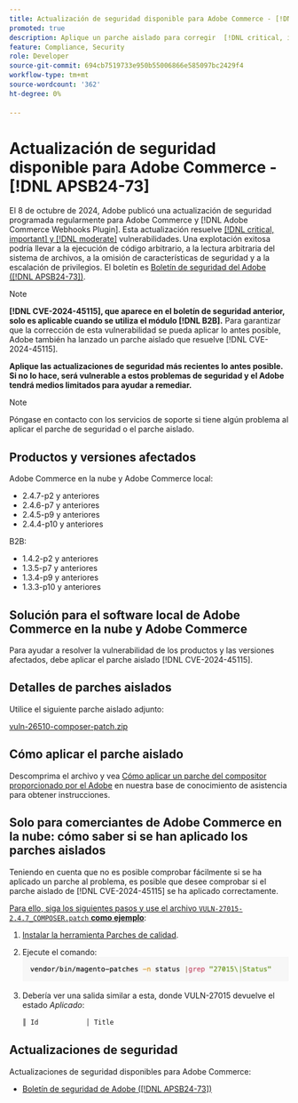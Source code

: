 ```yaml
---
title: Actualización de seguridad disponible para Adobe Commerce - [!DNL APSB24-73]
promoted: true
description: Aplique un parche aislado para corregir  [!DNL critical, important, and moderate vulnerabilities] para Adobe Commerce 2.4.7-p2, 2.4.6-p7, 2.4.5-p9, 2.4.4-p10 y las instancias de versiones anteriores que solo ejecuten [!DNL B2B] module.
feature: Compliance, Security
role: Developer
source-git-commit: 694cb7519733e950b55006866e585097bc2429f4
workflow-type: tm+mt
source-wordcount: '362'
ht-degree: 0%

---
```


# Actualización de seguridad disponible para Adobe Commerce - [!DNL APSB24-73]

El 8 de octubre de 2024, Adobe publicó una actualización de seguridad programada regularmente para Adobe Commerce y [!DNL Adobe Commerce Webhooks Plugin].
Esta actualización resuelve [[!DNL critical, important] y  [!DNL moderate]](https://helpx.adobe.com/security/severity-ratings.html) vulnerabilidades. Una explotación exitosa podría llevar a la ejecución de código arbitrario, a la lectura arbitraria del sistema de archivos, a la omisión de características de seguridad y a la escalación de privilegios. El boletín es [Boletín de seguridad del Adobe ([!DNL APSB24-73])](https://helpx.adobe.com/security/products/magento/apsb24-73.html).

>[!NOTE]
>
>**[!DNL CVE-2024-45115], que aparece en el boletín de seguridad anterior, solo es aplicable cuando se utiliza el módulo [!DNL B2B].** Para garantizar que la corrección de esta vulnerabilidad se pueda aplicar lo antes posible, Adobe también ha lanzado un parche aislado que resuelve [!DNL CVE-2024-45115].

**Aplique las actualizaciones de seguridad más recientes lo antes posible. Si no lo hace, será vulnerable a estos problemas de seguridad y el Adobe tendrá medios limitados para ayudar a remediar.**

>[!NOTE]
>
>Póngase en contacto con los servicios de soporte si tiene algún problema al aplicar el parche de seguridad o el parche aislado.

## Productos y versiones afectados

Adobe Commerce en la nube y Adobe Commerce local:

* 2.4.7-p2 y anteriores
* 2.4.6-p7 y anteriores
* 2.4.5-p9 y anteriores
* 2.4.4-p10 y anteriores

B2B:

* 1.4.2-p2 y anteriores
* 1.3.5-p7 y anteriores
* 1.3.4-p9 y anteriores
* 1.3.3-p10 y anteriores


## Solución para el software local de Adobe Commerce en la nube y Adobe Commerce

Para ayudar a resolver la vulnerabilidad de los productos y las versiones afectados, debe aplicar el parche aislado [!DNL CVE-2024-45115].

## Detalles de parches aislados

Utilice el siguiente parche aislado adjunto:

[vuln-26510-composer-patch.zip](assets/vuln-26510-composer-patch.zip)

## Cómo aplicar el parche aislado

Descomprima el archivo y vea [Cómo aplicar un parche del compositor proporcionado por el Adobe](https://experienceleague.adobe.com/docs/commerce-knowledge-base/kb/how-to/how-to-apply-a-composer-patch-provided-by-magento.html) en nuestra base de conocimiento de asistencia para obtener instrucciones.

## Solo para comerciantes de Adobe Commerce en la nube: cómo saber si se han aplicado los parches aislados

Teniendo en cuenta que no es posible comprobar fácilmente si se ha aplicado un parche al problema, es posible que desee comprobar si el parche aislado de [!DNL CVE-2024-45115] se ha aplicado correctamente.

<u>Para ello, siga los siguientes pasos y use el archivo `VULN-27015-2.4.7_COMPOSER.patch` **como ejemplo**</u>:

1. [Instalar la herramienta Parches de calidad](https://experienceleague.adobe.com/docs/commerce-operations/tools/quality-patches-tool/usage.html).
1. Ejecute el comando:<br>
   ![cve-2024-34102-tell-if-patch-applied-code](assets/cve-2024-34102-tell-if-patch-applied-code.png)
1. Debería ver una salida similar a esta, donde VULN-27015 devuelve el estado *Aplicado*:

   ```bash
   ║ Id            │ Title                                                        │ Category        │ Origin                 │ Status      │ Details                                          ║ ║ N/A           │ ../m2-hotfixes/VULN-27015-2.4.7_COMPOSER_patch.patch      │ Other           │ Local                  │ Applied     │ Patch type: Custom                                
   ```

<!-- For Step 2:
     ```bash
    vendor/bin/magento-patches -n status |grep "27015\|Status"
     ```
-->

## Actualizaciones de seguridad

Actualizaciones de seguridad disponibles para Adobe Commerce:

* [Boletín de seguridad de Adobe ([!DNL APSB24-73])](https://helpx.adobe.com/security/products/magento/apsb24-73.html)

